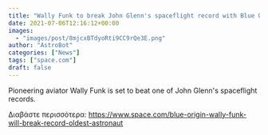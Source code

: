 ```yaml
---
title: "Wally Funk to break John Glenn's spaceflight record with Blue Origin flight"
date: 2021-07-06T12:16:12+00:00
images:
  - "images/post/8mjcxBTdyoRti9CC9rQe3E.png"
author: "AstroBot"
categories: ["News"]
tags: ["space.com"]
draft: false
---
```


Pioneering aviator Wally Funk is set to beat one of John Glenn's spaceflight records. 

Διαβάστε περισσότερα: https://www.space.com/blue-origin-wally-funk-will-break-record-oldest-astronaut
